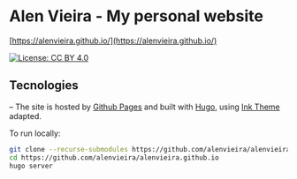 # Alen Vieira - My personal website

[https://alenvieira.github.io/](https://alenvieira.github.io/)

[![License: CC BY 4.0](https://img.shields.io/badge/License-CC%20BY%204.0-lightgrey.svg)](https://creativecommons.org/licenses/by/4.0/)

## Tecnologies

– The site is hosted by [Github Pages](https://pages.github.com/) and built with [Hugo](https://gohugo.io/), using [Ink Theme](https://github.com/knadh/hugo-ink) adapted.

To run locally:

```bash
git clone --recurse-submodules https://github.com/alenvieira/alenvieira.github.io.git
cd https://github.com/alenvieira/alenvieira.github.io
hugo server
```
